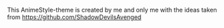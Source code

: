 This AnimeStyle-theme is created by me and only me with the ideas taken from https://github.com/ShadowDevilsAvenged 

